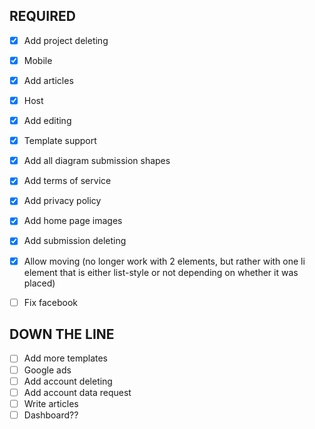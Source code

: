 ## REQUIRED
- [x] Add project deleting
- [x] Mobile
- [x] Add articles
- [x] Host
- [x] Add editing
- [x] Template support
- [x] Add all diagram submission shapes
- [x] Add terms of service
- [x] Add privacy policy
- [x] Add home page images
- [x] Add submission deleting
- [x] Allow moving (no longer work with 2 elements, but rather with one li element that is either list-style or not depending on whether it was placed)

- [ ] Fix facebook

## DOWN THE LINE
- [ ] Add more templates
- [ ] Google ads
- [ ] Add account deleting
- [ ] Add account data request
- [ ] Write articles
- [ ] Dashboard??